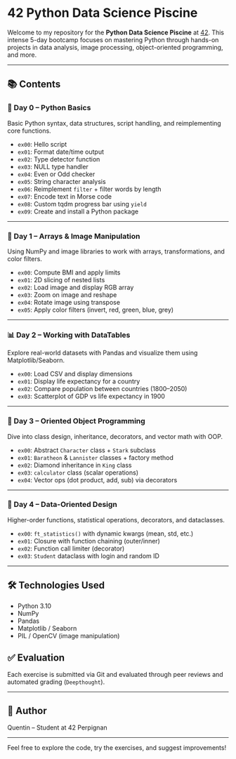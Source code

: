 # 42 Python Data Science Piscine

Welcome to my repository for the **Python Data Science Piscine** at [42](https://42.fr). This intense 5-day bootcamp focuses on mastering Python through hands-on projects in data analysis, image processing, object-oriented programming, and more.

---

## 📚 Contents

### 🧠 Day 0 – Python Basics
Basic Python syntax, data structures, script handling, and reimplementing core functions.

- `ex00`: Hello script
- `ex01`: Format date/time output
- `ex02`: Type detector function
- `ex03`: NULL type handler
- `ex04`: Even or Odd checker
- `ex05`: String character analysis
- `ex06`: Reimplement `filter` + filter words by length
- `ex07`: Encode text in Morse code
- `ex08`: Custom tqdm progress bar using `yield`
- `ex09`: Create and install a Python package

---

### 📸 Day 1 – Arrays & Image Manipulation
Using NumPy and image libraries to work with arrays, transformations, and color filters.

- `ex00`: Compute BMI and apply limits
- `ex01`: 2D slicing of nested lists
- `ex02`: Load image and display RGB array
- `ex03`: Zoom on image and reshape
- `ex04`: Rotate image using transpose
- `ex05`: Apply color filters (invert, red, green, blue, grey)

---

### 📊 Day 2 – Working with DataTables
Explore real-world datasets with Pandas and visualize them using Matplotlib/Seaborn.

- `ex00`: Load CSV and display dimensions
- `ex01`: Display life expectancy for a country
- `ex02`: Compare population between countries (1800–2050)
- `ex03`: Scatterplot of GDP vs life expectancy in 1900

---

### 🧱 Day 3 – Oriented Object Programming
Dive into class design, inheritance, decorators, and vector math with OOP.

- `ex00`: Abstract `Character` class + `Stark` subclass
- `ex01`: `Baratheon` & `Lannister` classes + factory method
- `ex02`: Diamond inheritance in `King` class
- `ex03`: `calculator` class (scalar operations)
- `ex04`: Vector ops (dot product, add, sub) via decorators

---

### 🧬 Day 4 – Data-Oriented Design
Higher-order functions, statistical operations, decorators, and dataclasses.

- `ex00`: `ft_statistics()` with dynamic kwargs (mean, std, etc.)
- `ex01`: Closure with function chaining (outer/inner)
- `ex02`: Function call limiter (decorator)
- `ex03`: `Student` dataclass with login and random ID

---

## 🛠️ Technologies Used
- Python 3.10
- NumPy
- Pandas
- Matplotlib / Seaborn
- PIL / OpenCV (image manipulation)

## ✅ Evaluation
Each exercise is submitted via Git and evaluated through peer reviews and automated grading (`Deepthought`).

---

## 🚀 Author
Quentin – Student at 42 Perpignan

---

Feel free to explore the code, try the exercises, and suggest improvements!
